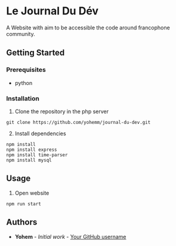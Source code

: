 # Le Journal Du Dév
A Website with aim to be accessible the code around francophone community.

## Getting Started

### Prerequisites
- python
### Installation

1. Clone the repository in the php server
```git
git clone https://github.com/yohemm/journal-du-dev.git
```
2. Install dependencies
```nmp
npm install
npm install express
npm install time-parser
npm install mysql
```

## Usage

1. Open website
```nmp
npm run start
```

## Authors

* **Yohem** - *Initial work* - [Your GitHub username](https://github.com/yohemm)

